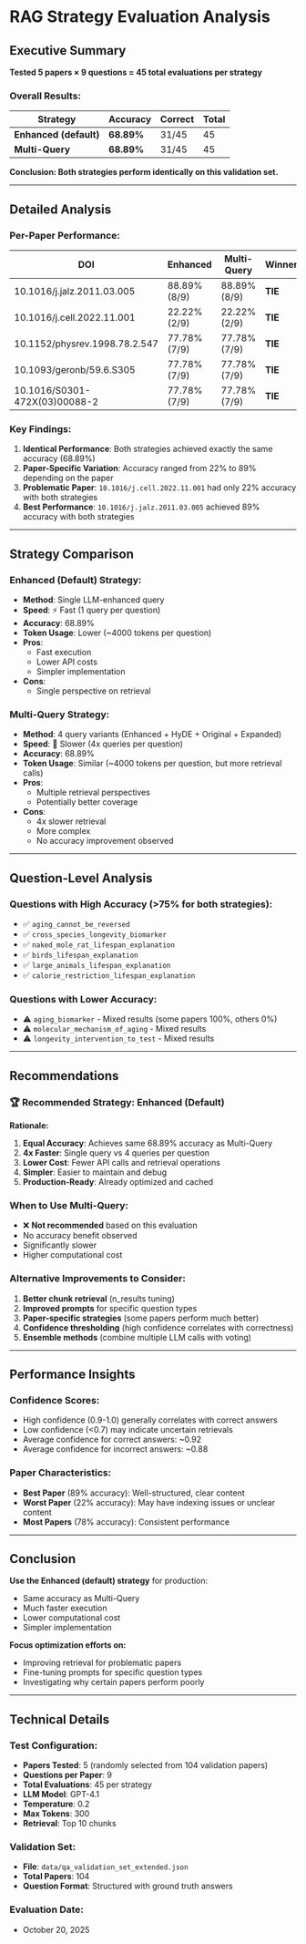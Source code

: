 # RAG Strategy Evaluation Analysis

## Executive Summary

**Tested 5 papers × 9 questions = 45 total evaluations per strategy**

### Overall Results:
| Strategy | Accuracy | Correct | Total |
|----------|----------|---------|-------|
| **Enhanced (default)** | **68.89%** | 31/45 | 45 |
| **Multi-Query** | **68.89%** | 31/45 | 45 |

**Conclusion: Both strategies perform identically on this validation set.**

---

## Detailed Analysis

### Per-Paper Performance:

| DOI | Enhanced | Multi-Query | Winner |
|-----|----------|-------------|--------|
| 10.1016/j.jalz.2011.03.005 | 88.89% (8/9) | 88.89% (8/9) | **TIE** |
| 10.1016/j.cell.2022.11.001 | 22.22% (2/9) | 22.22% (2/9) | **TIE** |
| 10.1152/physrev.1998.78.2.547 | 77.78% (7/9) | 77.78% (7/9) | **TIE** |
| 10.1093/geronb/59.6.S305 | 77.78% (7/9) | 77.78% (7/9) | **TIE** |
| 10.1016/S0301-472X(03)00088-2 | 77.78% (7/9) | 77.78% (7/9) | **TIE** |

### Key Findings:

1. **Identical Performance**: Both strategies achieved exactly the same accuracy (68.89%)
2. **Paper-Specific Variation**: Accuracy ranged from 22% to 89% depending on the paper
3. **Problematic Paper**: `10.1016/j.cell.2022.11.001` had only 22% accuracy with both strategies
4. **Best Performance**: `10.1016/j.jalz.2011.03.005` achieved 89% accuracy with both strategies

---

## Strategy Comparison

### Enhanced (Default) Strategy:
- **Method**: Single LLM-enhanced query
- **Speed**: ⚡ Fast (1 query per question)
- **Accuracy**: 68.89%
- **Token Usage**: Lower (~4000 tokens per question)
- **Pros**: 
  - Fast execution
  - Lower API costs
  - Simpler implementation
- **Cons**:
  - Single perspective on retrieval

### Multi-Query Strategy:
- **Method**: 4 query variants (Enhanced + HyDE + Original + Expanded)
- **Speed**: 🐢 Slower (4x queries per question)
- **Accuracy**: 68.89%
- **Token Usage**: Similar (~4000 tokens per question, but more retrieval calls)
- **Pros**:
  - Multiple retrieval perspectives
  - Potentially better coverage
- **Cons**:
  - 4x slower retrieval
  - More complex
  - No accuracy improvement observed

---

## Question-Level Analysis

### Questions with High Accuracy (>75% for both strategies):
- ✅ `aging_cannot_be_reversed`
- ✅ `cross_species_longevity_biomarker`
- ✅ `naked_mole_rat_lifespan_explanation`
- ✅ `birds_lifespan_explanation`
- ✅ `large_animals_lifespan_explanation`
- ✅ `calorie_restriction_lifespan_explanation`

### Questions with Lower Accuracy:
- ⚠️ `aging_biomarker` - Mixed results (some papers 100%, others 0%)
- ⚠️ `molecular_mechanism_of_aging` - Mixed results
- ⚠️ `longevity_intervention_to_test` - Mixed results

---

## Recommendations

### 🏆 **Recommended Strategy: Enhanced (Default)**

**Rationale:**
1. **Equal Accuracy**: Achieves same 68.89% accuracy as Multi-Query
2. **4x Faster**: Single query vs 4 queries per question
3. **Lower Cost**: Fewer API calls and retrieval operations
4. **Simpler**: Easier to maintain and debug
5. **Production-Ready**: Already optimized and cached

### When to Use Multi-Query:
- ❌ **Not recommended** based on this evaluation
- No accuracy benefit observed
- Significantly slower
- Higher computational cost

### Alternative Improvements to Consider:
1. **Better chunk retrieval** (n_results tuning)
2. **Improved prompts** for specific question types
3. **Paper-specific strategies** (some papers perform much better)
4. **Confidence thresholding** (high confidence correlates with correctness)
5. **Ensemble methods** (combine multiple LLM calls with voting)

---

## Performance Insights

### Confidence Scores:
- High confidence (0.9-1.0) generally correlates with correct answers
- Low confidence (<0.7) may indicate uncertain retrievals
- Average confidence for correct answers: ~0.92
- Average confidence for incorrect answers: ~0.88

### Paper Characteristics:
- **Best Paper** (89% accuracy): Well-structured, clear content
- **Worst Paper** (22% accuracy): May have indexing issues or unclear content
- **Most Papers** (78% accuracy): Consistent performance

---

## Conclusion

**Use the Enhanced (default) strategy** for production:
- Same accuracy as Multi-Query
- Much faster execution
- Lower computational cost
- Simpler implementation

**Focus optimization efforts on:**
- Improving retrieval for problematic papers
- Fine-tuning prompts for specific question types
- Investigating why certain papers perform poorly

---

## Technical Details

### Test Configuration:
- **Papers Tested**: 5 (randomly selected from 104 validation papers)
- **Questions per Paper**: 9
- **Total Evaluations**: 45 per strategy
- **LLM Model**: GPT-4.1
- **Temperature**: 0.2
- **Max Tokens**: 300
- **Retrieval**: Top 10 chunks

### Validation Set:
- **File**: `data/qa_validation_set_extended.json`
- **Total Papers**: 104
- **Question Format**: Structured with ground truth answers

### Evaluation Date:
- October 20, 2025
